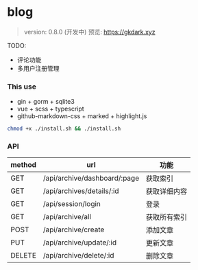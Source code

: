 # blog

> version: 0.8.0 (开发中)
预览: https://gkdark.xyz

TODO:
+ 评论功能
+ 多用户注册管理

### This use

+ gin + gorm + sqlite3
+ vue + scss + typescript
+ github-markdown-css + marked + highlight.js

```bash
chmod +x ./install.sh && ./install.sh
```

### API

| method | url                     | 功能          |
| ------ | -----------------       | -----------  |
| GET    | /api/archive/dashboard/:page        | 获取索引      |
| GET    | /api/archives/details/:id       | 获取详细内容  |
| GET    | /api/session/login              | 登录         |
| GET    | /api/archive/all        | 获取所有索引  |
| POST   | /api/archive/create          | 添加文章     |
| PUT    | /api/archive/update/:id   | 更新文章     |
| DELETE | /api/archive/delete/:id   | 删除文章     |

